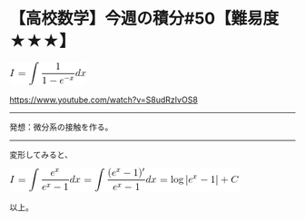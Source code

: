 # 【高校数学】今週の積分#50【難易度★★★】

<!--
![](https://latex.codecogs.com/gif.latex?I=\int\frac{1}{1-e^{-x}}dx)
-->
![](0.gif)


https://www.youtube.com/watch?v=S8udRzIvOS8

----

発想：微分系の接触を作る。

----

変形してみると、

<!--
![](https://latex.codecogs.com/gif.latex?I=\int\frac{e^{x}}{e^{x}-1}dx=\int\frac{(e^{x}-1)'}{e^{x}-1}dx=\log&space;|e^{x}-1|&plus;C)
-->
![](1.gif)

以上。
